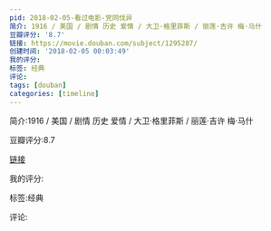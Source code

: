 ```yaml
---
pid: 2018-02-05-看过电影-党同伐异
简介: 1916 / 美国 / 剧情 历史 爱情 / 大卫·格里菲斯 / 丽莲·吉许 梅·马什
豆瓣评分: '8.7'
链接: https://movie.douban.com/subject/1295287/
创建时间: '2018-02-05 00:03:49'
我的评分:
标签: 经典
评论:
tags: [douban]
categories: [timeline]
---
```

简介:1916 / 美国 / 剧情 历史 爱情 / 大卫·格里菲斯 / 丽莲·吉许 梅·马什

豆瓣评分:8.7

[链接](https://movie.douban.com/subject/1295287/)

我的评分:

标签:经典

评论:

